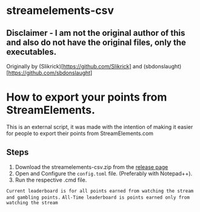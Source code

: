 # streamelements-csv
## Disclaimer - I am not the original author of this and also do not have the original files, only the executables.
Originally by (Slikrick)[https://github.com/Slikrick] and (sbdonslaught)[https://github.com/sbdonslaught]
# How to export your points from StreamElements.
This is an external script, it was made with the intention of making it easier for people to export their points from StreamElements.com

## Steps
1) Download the streamelements-csv.zip from the [release page](https://github.com/pwnyy/streamelements-csv/releases/tag/Latest)
2) Open and Configure the `config.toml` file. (Preferably with Notepad++).
3) Run the respective .cmd file.

`Current leaderboard is for all points earned from watching the stream and gambling points.`
`All-Time leaderboard is points earned only from watching the stream`
